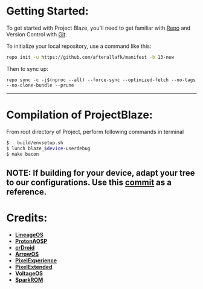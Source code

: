 Getting Started:
 ==============

To get started with Project Blaze, you'll need to get familiar with [Repo](https://source.android.com/source/using-repo.html) and Version Control with [Git](https://source.android.com/source/version-control.html).

To initialize your local repository, use a command like this:

```bash
repo init -u https://github.com/afterallafk/manifest -b 13-new
```

Then to sync up:

```
repo sync -c -j$(nproc --all) --force-sync --optimized-fetch --no-tags --no-clone-bundle --prune
```

---------------------------------------------------------------------------------------
 Compilation of ProjectBlaze:
 ==================

From root directory of Project, perform following commands in terminal

```bash
$ . build/envsetup.sh
$ lunch blaze_$device-userdebug
$ make bacon
```
NOTE:
If building for your device, adapt your tree to our configurations. Use this [commit](https://github.com/ProjectBlaze-Devices/device_xiaomi_onclite/commit/4a4dee0f51f21bb3c45b8b9e77639b43ae0eb556) as a reference.
---------------------------------------------------------------------------------------

# Credits:

 * [**LineageOS**](https://github.com/LineageOS)
 * [**ProtonAOSP**](https://github.com/ProtonAOSP)
 * [**crDroid**](https://github.com/crdroidandroid)
 * [**ArrowOS**](https://github.com/ArrowOS)
 * [**PixelExperience**](https://github.com/PixelExperience)
 * [**PixelExtended**](https://github.com/PixelExtended)
 * [**VoltageOS**](https://github.com/VoltageOS)
 * [**SparkROM**](https://github.com/Spark-Rom)

